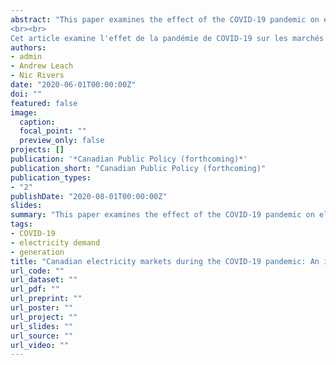 ```yaml
---
abstract: "This paper examines the effect of the COVID-19 pandemic on electricity  markets  across  select  Canadian  provinces  with  available  data. Using high frequency electricity data, we find electricity demand declined by roughly 10% in Ontario, and by about 5% in Alberta, British Columbia, and New Brunswick. On the supply side, in Alberta we find reductions from some natural gas plants and an increase in net generation from the oil sands region,  while  Ontario  sees  an  increase  in  net  electricity  exports.  Policy implications include potential rate impacts due to fixed charges spread over a smaller rate base, the potential use of electricity data as a real-time economic indicator during the pandemic, and a call to arms to make electricity data across all Canadian provinces more readily available.
<br><br>
Cet article examine l'effet de la pandémie de COVID-19 sur les marchés de l'électricité dans certaines provinces canadiennes avec les données disponibles. À l'aide de données sur l'électricité à haute fréquence, nous constatons que la demande d'électricité a diminué d'environ 10% en Ontario, moins dans les autres provinces étudiées. Du côté de l'offre, en Alberta on estime que la production de certaines centrales au gaz naturel a diminué, mais que la production nette à partir des installations des sables bitumineux a augmenté, tandis qu’en Ontario enregistre une augmentation des exportations nettes. Les répercussions sur les politiques comprennent les répercussions potentielles sur les tarifs en raison de frais fixes répartis sur une base tarifaire plus petite, l'utilisation potentielle des données sur l'électricité comme indicateur en temps réel pendant la pandémie et un cri de coeur pour rendre les données sur l'électricité dans toutes les provinces canadiennes plus facilement disponibles."
authors:
- admin
- Andrew Leach
- Nic Rivers
date: "2020-06-01T00:00:00Z"
doi: ""
featured: false
image:
  caption:
  focal_point: ""
  preview_only: false
projects: []
publication: '*Canadian Public Policy (forthcoming)*'
publication_short: "Canadian Public Policy (forthcoming)"
publication_types:
- "2"
publishDate: "2020-08-01T00:00:00Z"
slides:
summary: "This paper examines the effect of the COVID-19 pandemic on electricity  markets  across  select  Canadian  provinces  with  available  data. Using high frequency electricity data, we find electricity demand declined by roughly 10% in Ontario, and by about 5% in Alberta, British Columbia, and New Brunswick. On the supply side, in Alberta we find reductions from some natural gas plants and an increase in net generation from the oil sands region,  while  Ontario  sees  an  increase  in  net  electricity  exports.  Policy implications include potential rate impacts due to fixed charges spread over a smaller rate base, the potential use of electricity data as a real-time economic indicator during the pandemic, and a call to arms to make electricity data across all Canadian provinces more readily available."
tags:
- COVID-19
- electricity demand
- generation
title: "Canadian electricity markets during the COVID-19 pandemic: An initial assessment"
url_code: ""
url_dataset: ""
url_pdf: ""
url_preprint: ""
url_poster: ""
url_project: ""
url_slides: ""
url_source: ""
url_video: ""
---
```


